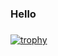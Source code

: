 
### Hello

### 
[![trophy](https://github-profile-trophy.vercel.app/?username=asnvpp&theme=onedark)](https://github.com/ryo-ma/github-profile-trophy)
